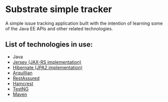 Substrate simple tracker
========================

A simple issue tracking application built with the intention of learning some of the Java EE APIs and other related technologies.


List of technologies in use:
----------------------------

* Java
* [Jersey (JAX-RS implementation)](jersey.java.net)
* [Hibernate (JPA2 implementation)](http://www.hibernate.org/)
* [Arquillian](http://arquillian.org/)
* [RestAssured](http://code.google.com/p/rest-assured/)
* [Hamcrest](http://code.google.com/p/hamcrest/)
* [TestNG](http://www.testng.org/)
* [Maven](https://maven.java.net/)


